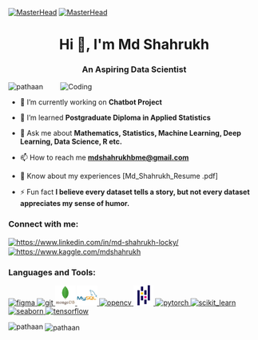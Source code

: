 [![MasterHead](https://encrypted-tbn0.gstatic.com/images?q=tbn:ANd9GcQPgNNDZbAVv7CgGeo82Qd0ASl_g-w9xqtUJA&s)]([https://github.com/Pathaan])
[![MasterHead](https://encrypted-tbn0.gstatic.com/images?q=tbn:ANd9GcQdvOtrV439KbZsQWfIt9d-fsLVisBwWRNMhg&s)]([https://github.com/Pathaan])

<h1 align="center">Hi 👋, I'm Md Shahrukh</h1>
<h3 align="center">An Aspiring Data Scientist</h3>

<img align="right" alt="Coding" width="400" src="https://encrypted-tbn0.gstatic.com/images?q=tbn:ANd9GcTFnnHMdIsVgpZ8oZXRiHh5kI0ZEVLRGm9bDw&s">

<p align="left"> <img src="https://komarev.com/ghpvc/?username=pathaan&label=Profile%20views&color=0e75b6&style=flat" alt="pathaan" /> </p>

- 🔭 I’m currently working on **Chatbot Project**

- 🌱 I’m learned **Postgraduate Diploma in Applied Statistics**

- 💬 Ask me about **Mathematics, Statistics, Machine Learning, Deep Learning, Data Science, R etc.**

- 📫 How to reach me **mdshahrukhbme@gmail.com**

- 📄 Know about my experiences [Md_Shahrukh_Resume .pdf]

- ⚡ Fun fact **I believe every dataset tells a story, but not every dataset appreciates my sense of humor.**

<h3 align="left">Connect with me:</h3>
<p align="left">
<a href="https://www.linkedin.com/in/md-shahrukh-locky/" target="blank"><img align="center" src="https://raw.githubusercontent.com/rahuldkjain/github-profile-readme-generator/master/src/images/icons/Social/linked-in-alt.svg" alt="https://www.linkedin.com/in/md-shahrukh-locky/" height="30" width="40" /></a>
<a href="https://www.kaggle.com/mdshahrukh" target="blank"><img align="center" src="https://raw.githubusercontent.com/rahuldkjain/github-profile-readme-generator/master/src/images/icons/Social/kaggle.svg" alt="https://www.kaggle.com/mdshahrukh" height="30" width="40" /></a>
</p>

<h3 align="left">Languages and Tools:</h3>
<p align="left"> <a href="https://www.figma.com/" target="_blank" rel="noreferrer"> <img src="https://www.vectorlogo.zone/logos/figma/figma-icon.svg" alt="figma" width="40" height="40"/> </a> <a href="https://git-scm.com/" target="_blank" rel="noreferrer"> <img src="https://www.vectorlogo.zone/logos/git-scm/git-scm-icon.svg" alt="git" width="40" height="40"/> </a> <a href="https://www.mongodb.com/" target="_blank" rel="noreferrer"> <img src="https://raw.githubusercontent.com/devicons/devicon/master/icons/mongodb/mongodb-original-wordmark.svg" alt="mongodb" width="40" height="40"/> </a> <a href="https://www.mysql.com/" target="_blank" rel="noreferrer"> <img src="https://raw.githubusercontent.com/devicons/devicon/master/icons/mysql/mysql-original-wordmark.svg" alt="mysql" width="40" height="40"/> </a> <a href="https://opencv.org/" target="_blank" rel="noreferrer"> <img src="https://www.vectorlogo.zone/logos/opencv/opencv-icon.svg" alt="opencv" width="40" height="40"/> </a> <a href="https://pandas.pydata.org/" target="_blank" rel="noreferrer"> <img src="https://raw.githubusercontent.com/devicons/devicon/2ae2a900d2f041da66e950e4d48052658d850630/icons/pandas/pandas-original.svg" alt="pandas" width="40" height="40"/> </a> <a href="https://pytorch.org/" target="_blank" rel="noreferrer"> <img src="https://www.vectorlogo.zone/logos/pytorch/pytorch-icon.svg" alt="pytorch" width="40" height="40"/> </a> <a href="https://scikit-learn.org/" target="_blank" rel="noreferrer"> <img src="https://upload.wikimedia.org/wikipedia/commons/0/05/Scikit_learn_logo_small.svg" alt="scikit_learn" width="40" height="40"/> </a> <a href="https://seaborn.pydata.org/" target="_blank" rel="noreferrer"> <img src="https://seaborn.pydata.org/_images/logo-mark-lightbg.svg" alt="seaborn" width="40" height="40"/> </a> <a href="https://www.tensorflow.org" target="_blank" rel="noreferrer"> <img src="https://www.vectorlogo.zone/logos/tensorflow/tensorflow-icon.svg" alt="tensorflow" width="40" height="40"/> </a> </p>

<p><img align="left" src="https://github-readme-stats.vercel.app/api/top-langs?username=pathaan&show_icons=true&locale=en&layout=compact" alt="pathaan" /></p>

<p>&nbsp;<img align="center" src="https://github-readme-stats.vercel.app/api?username=pathaan&show_icons=true&locale=en" alt="pathaan" /></p>
